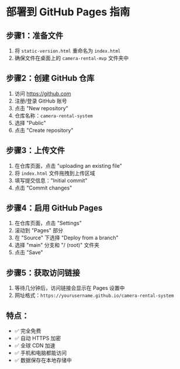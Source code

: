 # 部署到 GitHub Pages 指南

## 步骤1：准备文件
1. 将 `static-version.html` 重命名为 `index.html`
2. 确保文件在桌面上的 `camera-rental-mvp` 文件夹中

## 步骤2：创建 GitHub 仓库
1. 访问 https://github.com
2. 注册/登录 GitHub 账号
3. 点击 "New repository"
4. 仓库名称：`camera-rental-system`
5. 选择 "Public"
6. 点击 "Create repository"

## 步骤3：上传文件
1. 在仓库页面，点击 "uploading an existing file"
2. 将 `index.html` 文件拖拽到上传区域
3. 填写提交信息："Initial commit"
4. 点击 "Commit changes"

## 步骤4：启用 GitHub Pages
1. 在仓库页面，点击 "Settings"
2. 滚动到 "Pages" 部分
3. 在 "Source" 下选择 "Deploy from a branch"
4. 选择 "main" 分支和 "/ (root)" 文件夹
5. 点击 "Save"

## 步骤5：获取访问链接
1. 等待几分钟后，访问链接会显示在 Pages 设置中
2. 网址格式：`https://yourusername.github.io/camera-rental-system`

## 特点：
- ✅ 完全免费
- ✅ 自动 HTTPS 加密
- ✅ 全球 CDN 加速
- ✅ 手机和电脑都能访问
- ✅ 数据保存在本地存储中
